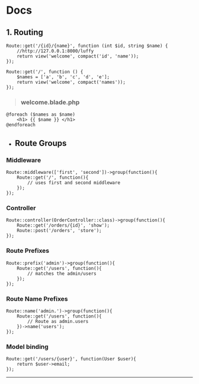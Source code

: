 # Docs
## 1. Routing
```
Route::get('/{id}/{name}', function (int $id, string $name) {
    //http://127.0.0.1:8000/luffy
    return view('welcome', compact('id', 'name'));
});

Route::get('/', function () {
    $names = ['a', 'b', 'c', 'd', 'e'];
    return view('welcome', compact('names'));
});
```
> ### welcome.blade.php
```
@foreach ($names as $name)
    <h1> {{ $name }} </h1>
@endforeach
```
* ## Route Groups
### Middleware
```
Route::middleware(['first', 'second'])->group(function(){
    Route::get('/', function(){
        // uses first and second middleware
    });
});
```
### Controller
```
Route::controller(OrderController::class)->group(function(){
    Route::get('/orders/{id}', 'show');
    Route::post('/orders', 'store');
});
```
### Route Prefixes
```
Route::prefix('admin')->group(function(){
    Route::get('/users', function(){
        // matches the admin/users
    });
});
```
### Route Name Prefixes
```
Route::name('admin.')->group(function(){
    Route::get('/users', function(){
        // Route as admin.users
    })->name('users');
});
```
### Model binding
```
Route::get('/users/{user}', function(User $user){
    return $user->email;
});
```
---
